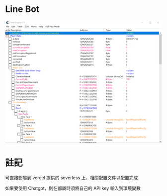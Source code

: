 # Line Bot
![image](https://github.com/JasonHongOO/MyCT_Script/blob/main/Images/1.PNG)

# 註記

可直接部屬到 vercel 提供的 severless 上，相關配置文件以配置完成

如果要使用 Chatgpt，則在部屬時須將自己的 API key 輸入到環境變數
